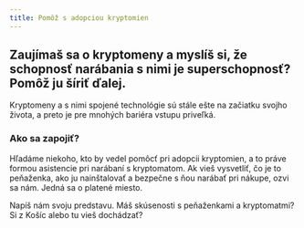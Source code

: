 ```yaml
---
title: Pomôž s adopciou kryptomien
---
```



## Zaujímaš sa o kryptomeny a myslíš si, že schopnosť narábania s nimi je superschopnosť? Pomôž ju šíriť ďalej.

Kryptomeny a s nimi spojené technológie sú stále ešte na začiatku svojho života, a preto je pre mnohých bariéra vstupu priveľká.

### Ako sa zapojiť?

Hľadáme niekoho, kto by vedel pomôcť pri adopcii kryptomien, a to práve formou asistencie pri narábaní s kryptomatom. Ak vieš vysvetliť, čo je to peňaženka, ako ju nainštalovať a bezpečne s ňou narábať pri nákupe, ozvi sa nám. Jedná sa o platené miesto.

Napíš nám svoju predstavu. Máš skúsenosti s peňaženkami a kryptomatmi?
Si z Košíc alebo tu vieš dochádzať?
